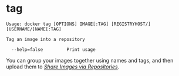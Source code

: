 <!--[metadata]>
+++
title = "tag"
description = "The tag command description and usage"
keywords = ["tag, name, image"]
[menu.main]
parent = "smn_cli"
+++
<![end-metadata]-->

# tag

    Usage: docker tag [OPTIONS] IMAGE[:TAG] [REGISTRYHOST/][USERNAME/]NAME[:TAG]

    Tag an image into a repository

      --help=false         Print usage

You can group your images together using names and tags, and then upload them
to [*Share Images via Repositories*](../../userguide/dockerrepos.md#contributing-to-docker-hub).
